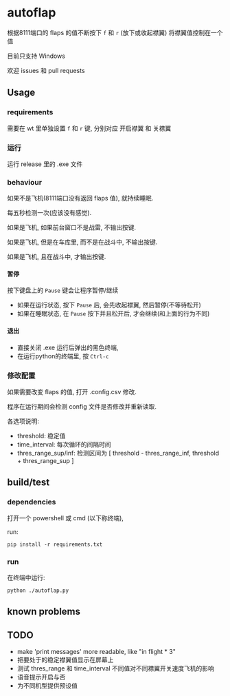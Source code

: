 autoflap
==
根据8111端口的 flaps 的值不断按下 `f` 和 `r` (放下或收起襟翼) 将襟翼值控制在一个值

目前只支持 Windows

欢迎 issues 和 pull requests

## Usage
### requirements
需要在 wt 里单独设置 `f` 和 `r` 键, 分别对应 开启襟翼 和 关襟翼

### 运行
运行 release 里的 .exe 文件

### behaviour
如果不是飞机(8111端口没有返回 flaps 值), 就持续睡眠.

每五秒检测一次(应该没有感觉).

如果是飞机, 如果前台窗口不是战雷, 不输出按键.

如果是飞机, 但是在车库里, 而不是在战斗中, 不输出按键.

如果是飞机, 且在战斗中, 才输出按键.

#### 暂停
按下键盘上的 `Pause` 键会让程序暂停/继续

- 如果在运行状态, 按下 `Pause` 后, 会先收起襟翼, 然后暂停(不等待松开)
- 如果在睡眠状态, 在 `Pause` 按下并且松开后, 才会继续(和上面的行为不同)

#### 退出
- 直接关闭 .exe 运行后弹出的黑色终端, 
- 在运行python的终端里, 按 `Ctrl-c`

### 修改配置
如果需要改变 flaps 的值, 打开 .config.csv 修改. 

程序在运行期间会检测 config 文件是否修改并重新读取.

各选项说明:
- threshold: 稳定值
- time_interval: 每次循环的间隔时间
- thres_range_sup/inf: 检测区间为 [ threshold - thres_range_inf, threshold + thres_range_sup ]

## build/test
### dependencies
打开一个 powershell 或 cmd (以下称终端),

run:

    pip install -r requirements.txt

### run
在终端中运行:

    python ./autoflap.py

## known problems

## TODO
- make 'print messages' more readable, like "in flight * 3"
- 把要处于的稳定襟翼值显示在屏幕上
- 测试 thres_range 和 time_interval 不同值对不同襟翼开关速度飞机的影响
- 语音提示开启与否
- 为不同机型提供预设值
